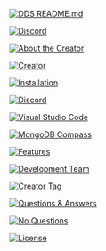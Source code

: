 [![DDS README.md](https://cdn.discordapp.com/attachments/534063513128402965/534065984122781706/DDS_Bot_README.md.png)](https://github.com/NightmareNightstep/dds-bot/blob/master/README.md)

[![Discord](https://cdn.discordapp.com/attachments/534063513128402965/534066107389181962/Discord.png)](https://discord.gg/HVbjHJv)

[![About the Creator](https://cdn.discordapp.com/attachments/534063513128402965/534066172736307211/About_The_Creator.png)](https://github.com/NightmareNightstep/dds-bot/blob/master/README.md)

[![Creator](https://cdn.discordapp.com/attachments/534010291802079242/534059545652101131/About.png)](https://github.com/NightmareNightstep/dds-bot/blob/master/README.md)

[![Installation](https://cdn.discordapp.com/attachments/534063513128402965/534066212108238868/Installation.png)](https://github.com/NightmareNightstep/dds-bot/blob/master/README.md)

[![Discord](https://cdn.discordapp.com/attachments/534067103024807947/534069955054927884/Discord.png)](https://github.com/NightmareNightstep/dds-bot/blob/master/README.md)

[![Visual Studio Code](https://cdn.discordapp.com/attachments/534067103024807947/534069990962233364/Visual_Studio_Code.png)](https://github.com/NightmareNightstep/dds-bot/blob/master/README.md)

[![MongoDB Compass](https://cdn.discordapp.com/attachments/534067103024807947/534069972054573077/MongoDB_Compass.png)](https://github.com/NightmareNightstep/dds-bot/blob/master/README.md)

[![Features](https://cdn.discordapp.com/attachments/534063513128402965/534066239388254208/Features.png)](https://github.com/NightmareNightstep/dds-bot/blob/master/README.md)

[![Development Team](https://cdn.discordapp.com/attachments/534063513128402965/534066265380093962/Development_Team.png)](https://github.com/NightmareNightstep/dds-bot/blob/master/README.md)

[![Creator Tag](https://cdn.discordapp.com/attachments/534067103024807947/534067153825955841/Creator_Tag.png)](https://github.com/NightmareNightstep/dds-bot/blob/master/README.md)

[![Questions & Answers](https://cdn.discordapp.com/attachments/534063513128402965/534066289744805899/Questions__Answers.png)](https://github.com/NightmareNightstep/dds-bot/blob/master/README.md)

[![No Questions](https://cdn.discordapp.com/attachments/534010291802079242/534024683641634836/FAQ_No_Questions.png)](https://github.com/NightmareNightstep/dds-bot/blob/master/README.md)

[![License](https://cdn.discordapp.com/attachments/534063513128402965/534066311660306452/License.png)](https://github.com/NightmareNightstep/dds-bot/blob/master/README.md)
